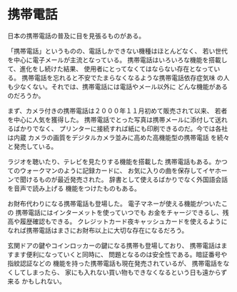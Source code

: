 # 携帯電話

日本の携帯電話の普及に目を見張るものがある。

「携帯電話」というものの、電話しかできない機種はほとんどなく、
若い世代を中心に電子メールが主流となっている。
携帯電話はいろいろな機能を搭載して、進化をし続けた結果、
使用者にとってなくてはならない存在となっている。
携帯電話を忘れると不安でたまらなくなるような携帯電話依存症気味
の人も少なくない。それでは、携帯電話には電話やメール以外に
どんな機能があるのだろうか。

まず、カメラ付きの携帯電話は２０００年１１月初めて販売されて以来、
若者を中心に人気を獲得した。
携帯電話でとった写真は携帯メールに添付して送れるばかりでなく、
プリンターに接続すれば紙にも印刷できるのだ。今では各社は内蔵
カメラの画質をデジタルカメラ並みに高めた高機能型の携帯電話
を続々と発売している。

ラジオを聴いたり、テレビを見たりする機能を搭載した
携帯電話もある。かつてのウォークマンのように記録カードに、
お気に入りの曲を保存してイヤホーンで聞けるものが最近発売された。
辞書として使えるばかりでなく外国語会話を音声で読み上げる
機能をつけたものもある。

お財布代わりになる携帯電話も登場した。
電子マネーが使える機能がついたこの
携帯電話にはインターメットを使っていつでも
お金をチャージできるし、残高や履歴確認もできる。
クレジットカード夜キャッシュカードを使えるように
なれば携帯電話はまさにお財布以上に大切な存在になるだろう。

玄関ドアの鍵やコインロッカーの鍵になる携帯も登場しており、
携帯電話はますます便利になっていくと同時に、
問題となるのは安全性である。暗証番号や指紋認証などの
機能を持った携帯電話も現在発売されているが、
携帯電話をなくしてしまったら、
家にも入れない買い物もできなくなるという日も遠からず来る
かもしれない。



